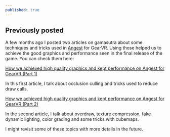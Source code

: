 ```yaml
---
published: true
---
```

## Previously posted

A few months ago I posted two articles on gamasutra about some techniques and tricks used in [Angest](https://www.oculus.com/experiences/gear-vr/1199148026798440/) for GearVR. Using those helped us to achieve the good graphics and performance seen in the final release of the game. You can check them here:


[How we achieved high quality graphics and kept performance on Angest for GearVR (Part 1)](https://www.gamasutra.com/blogs/TeofiloDutra/20171024/308146/How_we_achieved_high_quality_graphics_and_kept_performance_on_Angest_for_GearVR_Part_1.php)

In this first article, I talk about occlusion culling and tricks used to reduce draw calls.


[How we achieved high quality graphics and kept performance on Angest for GearVR (Part 2)](https://www.gamasutra.com/blogs/TeofiloDutra/20171106/309023/How_we_achieved_high_quality_graphics_and_kept_performance_on_Angest_for_GearVR_Part_2.php)

In the second article, I talk about overdraw, texture compression, fake dynamic lighting, color grading and some tricks with cubemaps.


I might revisit some of these topics with more details in the future.